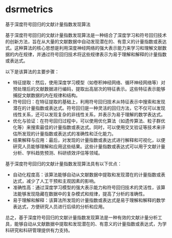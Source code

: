 # dsrmetrics
基于深度符号回归的文献计量指数发现算法

基于深度符号回归的文献计量指数发现算法是一种结合了深度学习和符号回归技术的创新方法，旨在从大量的文献数据中自动发现潜在的、有意义的计量指数或表达式。这种算法的核心思想是利用深度神经网络的强大表示能力来学习和理解文献数据的内在规律，并通过符号回归技术将这些规律表示为易于理解和解释的计量指数或表达式。

以下是该算法的主要步骤：

- 特征提取：然后，使用深度学习模型（如卷积神经网络、循环神经网络等）对预处理后的文献数据进行编码，提取出高层次的特征表示。这些特征表示能够捕捉文献数据的内在规律和结构。
- 符号回归：在特征提取的基础上，利用符号回归技术从特征表示中搜索和发现潜在的计量指数或表达式。符号回归是一种灵活的回归方法，它不仅可以发现线性关系，还可以发现复杂的非线性关系，并表示为易于理解的数学表达式。
- 优化与验证：在符号回归过程中，可以使用优化算法（如遗传算法、粒子群优化等）来搜索最佳的计量指数或表达式。同时，可以使用交叉验证等技术来评估所发现的计量指数或表达式的准确性和泛化能力。
- 结果解释与应用：最后，对发现的计量指数或表达式进行解释和可视化，以便研究人员能够理解和应用这些结果。这些计量指数或表达式可以用于文献计量分析、学科趋势预测、科研绩效评估等领域。

基于深度符号回归的文献计量指数发现算法具有以下优点：

- 自动化程度高：该算法能够自动从文献数据中提取和发现潜在的计量指数或表达式，减少了人工干预和主观因素的影响。
- 准确性高：通过深度学习模型的强大表示能力和符号回归技术的灵活性，该算法能够发现隐藏在数据中的复杂模式和规律，提高了分析的准确性。
- 易于理解和解释：该算法所发现的计量指数或表达式是易于理解和解释的数学表达式，方便研究人员进行后续的分析和应用。

总之，基于深度符号回归的文献计量指数发现算法是一种有效的文献计量分析工具，能够自动从文献数据中提取和发现潜在的、有意义的计量指数或表达式，为学科研究和科研管理提供有力支持。
